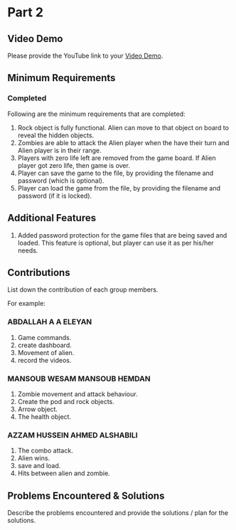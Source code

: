 # Part 2

## Video Demo

Please provide the YouTube link to your [Video Demo]( https://youtu.be/Tyml6AlwAyk ).

## Minimum Requirements

### Completed

Following are the minimum requirements that are completed:

1. Rock object is fully functional. Alien can move to that object on board to reveal the hidden objects.
2. Zombies are able to attack the Alien player when the have their turn and Alien player is in their range.
3. Players with zero life left are removed from the game board. If Alien player got zero life, then game is over.
4. Player can save the game to the file, by providing the filename and password (which is optional).
5. Player can load the game from the file, by providing the filename and password (if it is locked).

## Additional Features

1. Added password protection for the game files that are being saved and loaded. This feature is optional, but player can use it as per his/her needs.

## Contributions

List down the contribution of each group members.

For example:

### ABDALLAH A A ELEYAN

1. Game commands.
2. create dashboard.
3. Movement of alien.
4. record the videos.

### MANSOUB WESAM MANSOUB HEMDAN

1. Zombie movement and attack behaviour.
2. Create the pod and rock objects.
3. Arrow object.
4. The health object.

### AZZAM HUSSEIN AHMED ALSHABILI

1. The combo attack.
2. Alien wins.
3. save and load.
4. Hits between alien and zombie.
## Problems Encountered & Solutions

Describe the problems encountered and provide the solutions / plan for the solutions.
